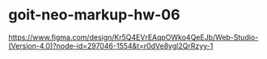 # goit-neo-markup-hw-06

https://www.figma.com/design/Kr5Q4EVrEAqpOWko4QeEJb/Web-Studio-(Version-4.0)?node-id=297046-1554&t=r0dVe8vgl2QrRzyy-1